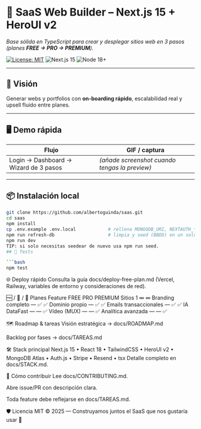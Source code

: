 # 🧱 SaaS Web Builder – Next.js 15 + HeroUI v2

_Base sólida en TypeScript para crear y desplegar sitios web en 3 pasos (planes **FREE → PRO → PREMIUM**)._

[![License: MIT](https://img.shields.io/badge/license-MIT-blue.svg)](LICENSE)
![Next.js 15](https://img.shields.io/badge/Next.js-15-black)
![Node 18+](https://img.shields.io/badge/Node-18%2B-green)

---

## 🚀 Visión

Generar webs y portfolios con **on-boarding rápido**, escalabilidad real y upsell fluido entre planes.

---

## 🖥️ Demo rápida

| Flujo                                 | GIF / captura                                 |
| ------------------------------------- | --------------------------------------------- |
| Login → Dashboard → Wizard de 3 pasos | _(añade screenshot cuando tengas la preview)_ |

---

## 📦 Instalación local

```bash
git clone https://github.com/albertoguinda/saas.git
cd saas
npm install
cp .env.example .env.local            # rellena MONGODB_URI, NEXTAUTH_*, STRIPE_SECRET_KEY
npm run refresh-db                    # limpia y seed (BBDD) en un solo paso
npm run dev
TIP: si solo necesitas seedear de nuevo usa npm run seed.
## 🧪 Tests

```bash
npm test
```


🌐 Deploy rápido
Consulta la guía docs/deploy-free-plan.md
(Vercel, Railway, variables de entorno y consideraciones de red).

🆓 / 💼 / 👑 Planes
Feature	FREE	PRO	PREMIUM
Sitios	1	∞	∞
Branding completo	—	✅	✅
Dominio propio	—	✅	✅
Emails transaccionales	—	✅	✅
IA DataFast	—	—	✅
Vídeo (MUX)	—	—	✅
Analítica avanzada	—	—	✅

🗺️ Roadmap & tareas
Visión estratégica → docs/ROADMAP.md

Backlog por fases → docs/TAREAS.md

🛠 Stack principal
Next.js 15 • React 18 • TailwindCSS • HeroUI v2 • MongoDB Atlas • Auth.js • Stripe • Resend • tsx
Detalle completo en docs/STACK.md.

🤝 Cómo contribuir
Lee docs/CONTRIBUTING.md.

Abre issue/PR con descripción clara.

Toda feature debe reflejarse en docs/TAREAS.md.

🛡️ Licencia
MIT © 2025 — Construyamos juntos el SaaS que nos gustaría usar 🚀
```
